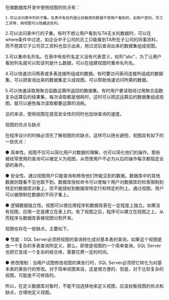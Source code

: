 在做数据库开发中使用视图的优点有：

    1.可以访问表中列的子集。在表中有些列是比较敏感的数据不想用户看到的，如用户密码，员工工资等，用视图可以隐藏这些列。

   2.可以访问表中行的子集。有时不想让用户看到与TA无关的数据时，可以在where条件中过滤，如企业中子公司的员工只能看到TA所在子公司的同事资料，而不想其它子公司员工资料也显示出来，用过滤后查询出来的数据集组成视图。

   3.可以重命名列名。在表中有些列名定义没有代表意义，如列“abc”，为了让用户看到列名就可以知该列是什么数据，可以在组建视图时重命名列名。

   4.可以快速访问两表或多表连接所组成的数据。有时要访问表间连接所组成的数据集，可以把查询出来的数据集定义成视图，可以帮助快速访问所需的数据。  

   5.可以快速读取用聚合函数运算所返回的数据集。有时用户要读取经过用聚合函数复杂运算后的结果集，每次读取都是很耗时，这时可以把这运算后的数据集组成视图，就可以避免每次读取都要运算的消耗。

总的来讲，使用视图在提高安全性的同时也加快查询的速度。

 

视图的优点与缺点 

在程序设计的时候必须先了解视图的优缺点，这样可以扬长避短，视图具有如下的一些优点： 

● 简单性。视图不仅可以简化用户对数据的理解，也可以简化他们的操作。那些被经常使用的查询可以被定义为视图，从而使用户不必为以后的操作每次都指定全部的条件。 

● 安全性。通过视图用户只能查询和修改他们所能见到的数据。数据库中的其他数据则既看不见也取不到。数据库授权命令可以使每个用户对数据库的检索限制到特定的数据库对象上，但不能授权到数据库特定行和特定的列上。通过视图，用户可以被限制在数据的不同子集上。 

● 逻辑数据独立性。视图可以使应用程序和数据库表在一定程度上独立。如果没有视图，应用一定是建立在表上的。有了视图之后，程序可以建立在视图之上，从而程序与数据库表被视图分割开来。 

视图也存在一些缺点，主要如下。 

● 性能：SQL Server必须把视图的查询转化成对基本表的查询，如果这个视图是由一个复杂的多表查询所定义，那么，即使是视图的一个简单查询，SQL Server也把它变成一个复杂的结合体，需要花费一定的时间。 

● 修改限制：当用户试图修改视图的某些行时，SQL Server必须把它转化为对基本表的某些行的修改。对于简单视图来说，这是很方便的，但是，对于比较复杂的视图，可能是不可修改的。 

所以，在定义数据库对象时，不能不加选择地来定义视图，应该权衡视图的优点和缺点，合理地定义视图。